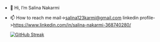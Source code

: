 - 👋 Hi, I’m Salina Nakarmi

- 📫 How to reach me  mail->salina123karmi@gmail.com  linkedin profile->https://www.linkedin.com/in/salina-nakarmi-368740280/

  
   [![GitHub Streak](https://streak-stats.demolab.com/?user=salina-nakarmi)](https://git.io/streak-stats)

